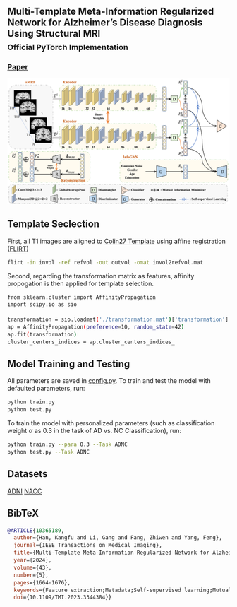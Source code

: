 ## Multi-Template Meta-Information Regularized Network for Alzheimer’s Disease Diagnosis Using Structural MRI<br><sub>Official PyTorch Implementation</sub> 
### [Paper](https://ieeexplore.ieee.org/document/10365189) 
![Framework](/images/framework.png)

## Template Seclection
First, all T1 images are aligned to [Colin27 Template](https://www.mcgill.ca/bic/software/tools-data-analysis/anatomical-mri/atlases/colin-27) using affine registration ([FLIRT](https://fsl.fmrib.ox.ac.uk/fsl/docs/#/))
```bash
flirt -in invol -ref refvol -out outvol -omat invol2refvol.mat
```
Second, regarding the transformation matrix as features, affinity propogation is then applied for template selection.
```bash
from sklearn.cluster import AffinityPropagation
import scipy.io as sio

transformation = sio.loadmat('./transformation.mat')['transformation']
ap = AffinityPropagation(preference=10, random_state=42) 
ap.fit(transformation)
cluster_centers_indices = ap.cluster_centers_indices_
```

## Model Training and Testing
All parameters are saved in [config.py](/config.py). 
To train and test the model with defaulted parameters, run:
```bash
python train.py
python test.py
```
To train the model with personalized parameters (such as classification weight $\alpha$ as 0.3 in the task of AD vs. NC Classification), run:
```bash
python train.py --para 0.3 --Task ADNC
python test.py --Task ADNC
```

## Datasets
[ADNI](https://ida.loni.usc.edu)
[NACC](https://naccdata.org/)

## BibTeX

```bibtex
@ARTICLE{10365189,
  author={Han, Kangfu and Li, Gang and Fang, Zhiwen and Yang, Feng},
  journal={IEEE Transactions on Medical Imaging}, 
  title={Multi-Template Meta-Information Regularized Network for Alzheimer’s Disease Diagnosis Using Structural MRI}, 
  year={2024},
  volume={43},
  number={5},
  pages={1664-1676},
  keywords={Feature extraction;Metadata;Self-supervised learning;Mutual information;Alzheimer's disease;Aging;Minimization;Alzheimer’s disease;multi-template;meta-information;mutual information},
  doi={10.1109/TMI.2023.3344384}}
```
